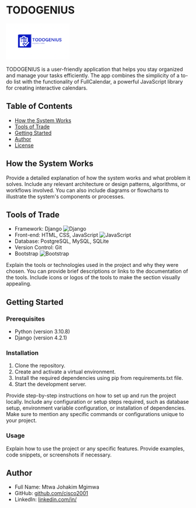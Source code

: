 # TODOGENIUS

<img src="task_manager/static/task_manager/logo.png" alt="web app logo" title="Title" height="100px"/>

TODOGENIUS is a user-friendly application that helps you stay organized and manage your tasks efficiently. The app combines the simplicity of a to-do list with the functionality of FullCalendar, a powerful JavaScript library for creating interactive calendars.

## Table of Contents
- [How the System Works](#how-the-system-works)
- [Tools of Trade](#tools-of-trade)
- [Getting Started](#getting-started)
- [Author](#author)
- [License](#license)

## How the System Works

Provide a detailed explanation of how the system works and what problem it solves. Include any relevant architecture or design patterns, algorithms, or workflows involved. You can also include diagrams or flowcharts to illustrate the system's components or processes.

## Tools of Trade

- Framework: Django ![Django](https://path/to/django-icon.png)
- Front-end: HTML, CSS, JavaScript ![JavaScript](https://path/to/js-icon.png)
- Database: PostgreSQL, MySQL, SQLite
- Version Control: Git
- Bootstrap ![Bootstrap](https://path/to/bootstrap-icon.png)

Explain the tools or technologies used in the project and why they were chosen. You can provide brief descriptions or links to the documentation of the tools. Include icons or logos of the tools to make the section visually appealing.

## Getting Started

### Prerequisites

- Python (version 3.10.8)
- Django (version 4.2.1)

### Installation

1. Clone the repository.
2. Create and activate a virtual environment.
3. Install the required dependencies using pip from requirements.txt file.
6. Start the development server.

Provide step-by-step instructions on how to set up and run the project locally. Include any configuration or setup steps required, such as database setup, environment variable configuration, or installation of dependencies. Make sure to mention any specific commands or configurations unique to your project.

### Usage

Explain how to use the project or any specific features. Provide examples, code snippets, or screenshots if necessary.

## Author

- Full Name: Mtwa Johakim Mgimwa
- GitHub: [github.com/cisco2001](https://github.com/cisco2001)
- LinkedIn: [linkedin.com/in/](https://linkedin.com/in/cisco2001)
